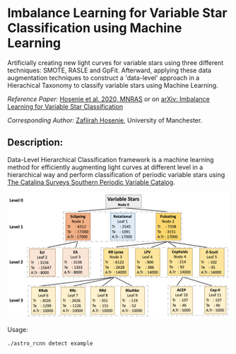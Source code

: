 # Imbalance Learning for Variable Star Classification using Machine Learning

Artificially creating new light curves for variable stars using three different techniques: SMOTE, RASLE and GpFit. Afterward, applying these data augmentation techniques to construct a 'data-level' approach in a Hierachical Taxonomy to classify variable stars using Machine Learning.

*Reference Paper:* [Hosenie et al. 2020, MNRAS](https://doi.org/10.1093/mnras/staa642) or on [arXiv: Imbalance Learning for Variable Star Classification](https://arxiv.org/abs/2002.12386)

*Corresponding Author:* 
[Zafiirah Hosenie](https://www.linkedin.com/in/zafiirah-hosenie/), University of Manchester.

## Description:

Data-Level Hierarchical Classification framework is a machine learning method for efficiently augmenting light curves at different level in a hierarchical way and perform classification of periodic variable stars using [The Catalina Surveys Southern Periodic Variable Catalog](http://nesssi.cacr.caltech.edu/DataRelease/VarcatS.html).

![alt tag](./plots/Hierarchical-Tree-2.png)

Usage:
```
./astro_rcnn detect example
```

